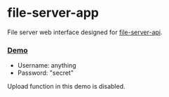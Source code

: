 # file-server-app

File server web interface designed for [file-server-api](https://github.com/deafnv/file-server-api).

### [Demo](https://file-server-web.vercel.app/files)

- Username: anything
- Password: "secret"

Upload function in this demo is disabled. 
